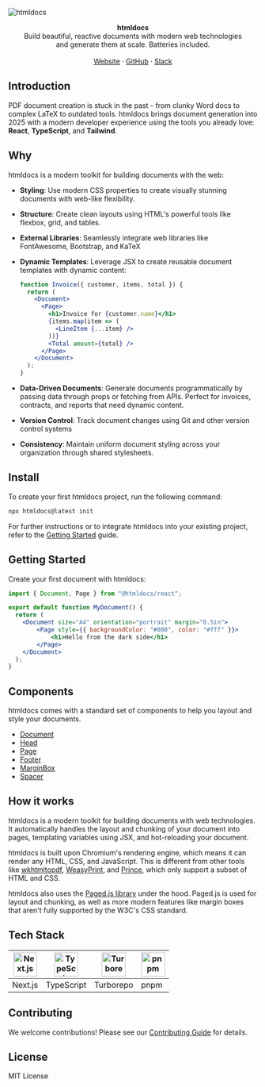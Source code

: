 ![htmldocs](https://github.com/user-attachments/assets/6f8e8ef2-022d-4418-8e86-c9663587f92f)

<div align="center"><strong>htmldocs</strong></div>
<div align="center">Build beautiful, reactive documents with modern web technologies <br /> and generate them at scale. Batteries included.</div>
<br />
<div align="center">
<a href="https://htmldocs.com">Website</a> 
<span> · </span>
<a href="https://github.com/htmldocs-js/htmldocs">GitHub</a> 
<span> · </span>
<a href="https://join.slack.com/t/htmldocs/shared_invite/zt-29hw1bnmu-ShX6Jo1KNc_XeF~gFQJH_Q">Slack</a>
</div>

## Introduction
PDF document creation is stuck in the past - from clunky Word docs to complex LaTeX to outdated tools. htmldocs brings document generation into 2025 with a modern developer experience using the tools you already love: <b>React</b>, <b>TypeScript</b>, and <b>Tailwind</b>.

## Why

htmldocs is a modern toolkit for building documents with the web:

- **Styling**: Use modern CSS properties to create visually stunning documents with web-like flexibility.

- **Structure**: Create clean layouts using HTML's powerful tools like flexbox, grid, and tables.

- **External Libraries**: Seamlessly integrate web libraries like FontAwesome, Bootstrap, and KaTeX

- **Dynamic Templates**: Leverage JSX to create reusable document templates with dynamic content:
  ```jsx
  function Invoice({ customer, items, total }) {
    return (
      <Document>
        <Page>
          <h1>Invoice for {customer.name}</h1>
          {items.map(item => (
            <LineItem {...item} />
          ))}
          <Total amount={total} />
        </Page>
      </Document>
    );
  }
  ```

- **Data-Driven Documents**: Generate documents programmatically by passing data through props or fetching from APIs. Perfect for invoices, contracts, and reports that need dynamic content.

- **Version Control**: Track document changes using Git and other version control systems

- **Consistency**: Maintain uniform document styling across your organization through shared stylesheets.

## Install

To create your first htmldocs project, run the following command:

```sh
npx htmldocs@latest init
```

For further instructions or to integrate htmldocs into your existing project, refer to the [Getting Started](https://docs.htmldocs.com/getting-started) guide.

## Getting Started

Create your first document with htmldocs:

```jsx
import { Document, Page } from "@htmldocs/react";

export default function MyDocument() {
  return (
    <Document size="A4" orientation="portrait" margin="0.5in">
        <Page style={{ backgroundColor: "#000", color: "#fff" }}>
            <h1>Hello from the dark side</h1>
        </Page>
    </Document>
  );
}
```

## Components

htmldocs comes with a standard set of components to help you layout and style your documents.

- [Document](https://docs.htmldocs.com/components/document)
- [Head](https://docs.htmldocs.com/components/head)
- [Page](https://docs.htmldocs.com/components/page)
- [Footer](https://docs.htmldocs.com/components/footer)
- [MarginBox](https://docs.htmldocs.com/components/margin-box)
- [Spacer](https://docs.htmldocs.com/components/spacer)

## How it works

htmldocs is a modern toolkit for building documents with web technologies. It automatically handles the layout and chunking of your document into pages, templating variables using JSX, and hot-reloading your document.

htmldocs is built upon Chromium's rendering engine, which means it can render any HTML, CSS, and JavaScript. This is different from other tools like [wkhtmltopdf](https://wkhtmltopdf.org/), [WeasyPrint](https://weasyprint.org/), and [Prince](https://www.princexml.com/), which only support a subset of HTML and CSS.

htmldocs also uses the [Paged.js library](https://pagedjs.org/) under the hood. Paged.js is used for layout and chunking, as well as more modern features like margin boxes that aren't fully supported by the W3C's CSS standard.

## Tech Stack

| <img src="https://nextjs.org/static/favicon/favicon-32x32.png" width="48px" height="48px" alt="Next.js"> | <img src="https://www.typescriptlang.org/favicon-32x32.png" width="48px" height="48px" alt="TypeScript"> | <img src="https://user-images.githubusercontent.com/4060187/196936123-f6e1db90-784d-4174-b774-92502b718836.png" width="48px" height="48px" alt="Turborepo"> | <img src="https://pnpm.io/img/favicon.png" width="48px" height="48px" alt="pnpm"> |
|--------------------------------------------------------------------------------------------------------|--------------------------------------------------------------------------------------------------------|--------------------------------------------------------------------------------------------------|---------------------------------------------------------------------------------|
| Next.js                                                                                                  | TypeScript                                                                                            | Turborepo                                                                                         | pnpm                                                                             |

## Contributing

We welcome contributions! Please see our [Contributing Guide](CONTRIBUTING.md) for details.

## License

MIT License

